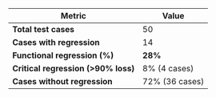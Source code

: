 | Metric                              | Value          |
| ----------------------------------- | -------------- |
| **Total test cases**                | 50             |
| **Cases with regression**           | 14             |
| **Functional regression (%)**       | **28%**        |
| **Critical regression (>90% loss)** | 8% (4 cases)   |
| **Cases without regression**        | 72% (36 cases) |
